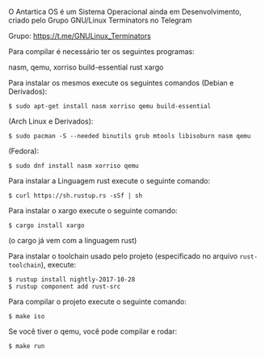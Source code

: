 O Antartica OS é um Sistema Operacional ainda em Desenvolvimento, criado pelo Grupo GNU/Linux Terminators no Telegram

Grupo: https://t.me/GNULinux_Terminators

Para compilar é necessário ter os seguintes programas:

nasm, qemu, xorriso build-essential rust xargo

Para instalar os mesmos execute os seguintes comandos (Debian e Derivados):

    $ sudo apt-get install nasm xorriso qemu build-essential

(Arch Linux e Derivados):

    $ sudo pacman -S --needed binutils grub mtools libisoburn nasm qemu

(Fedora):

    $ sudo dnf install nasm xorriso qemu

Para instalar a Linguagem rust execute o seguinte comando:

    $ curl https://sh.rustup.rs -sSf | sh

Para instalar o xargo execute o seguinte comando:

    $ cargo install xargo

(o cargo já vem com a linguagem rust)

Para instalar o toolchain usado pelo projeto (especificado no arquivo
`rust-toolchain`), execute:

    $ rustup install nightly-2017-10-28
	$ rustup component add rust-src

Para compilar o projeto execute o seguinte comando:

    $ make iso

Se você tiver o qemu, você pode compilar e rodar:

    $ make run
